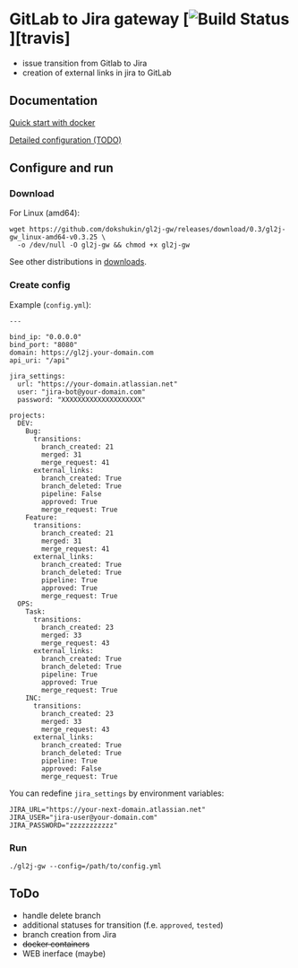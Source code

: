 # GitLab to Jira gateway [![Build Status](https://travis-ci.org/dokshukin/gl2j-gw.svg)][travis]
* issue transition from Gitlab to Jira
* creation of external links in jira to GitLab


## Documentation
[Quick start with docker](https://hub.docker.com/r/dark77/gl2j-gw)

[Detailed configuration (TODO)](https://github.com/dokshukin/gl2j-gw/wiki/Configuration)

## Configure and run

### Download
For Linux (amd64):

    wget https://github.com/dokshukin/gl2j-gw/releases/download/0.3/gl2j-gw_linux-amd64-v0.3.25 \
      -o /dev/null -O gl2j-gw && chmod +x gl2j-gw

See other distributions in [downloads](https://github.com/dokshukin/gl2j-gw/releases).

### Create config
Example (`config.yml`):
```
---

bind_ip: "0.0.0.0"
bind_port: "8080"
domain: https://gl2j.your-domain.com
api_uri: "/api"

jira_settings:
  url: "https://your-domain.atlassian.net"
  user: "jira-bot@your-domain.com"
  password: "XXXXXXXXXXXXXXXXXXXX"

projects:
  DEV:
    Bug:
      transitions:
        branch_created: 21
        merged: 31
        merge_request: 41
      external_links:
        branch_created: True
        branch_deleted: True
        pipeline: False
        approved: True
        merge_request: True
    Feature:
      transitions:
        branch_created: 21
        merged: 31
        merge_request: 41
      external_links:
        branch_created: True
        branch_deleted: True
        pipeline: True
        approved: True
        merge_request: True
  OPS:
    Task:
      transitions:
        branch_created: 23
        merged: 33
        merge_request: 43
      external_links:
        branch_created: True
        branch_deleted: True
        pipeline: True
        approved: True
        merge_request: True
    INC:
      transitions:
        branch_created: 23
        merged: 33
        merge_request: 43
      external_links:
        branch_created: True
        branch_deleted: True
        pipeline: True
        approved: False
        merge_request: True
```

You can redefine `jira_settings` by environment variables:
```
JIRA_URL="https://your-next-domain.atlassian.net"
JIRA_USER="jira-user@your-domain.com"
JIRA_PASSWORD="zzzzzzzzzzz"
```

### Run
    ./gl2j-gw --config=/path/to/config.yml

## ToDo
* handle delete branch
* additional statuses for transition (f.e. `approved`, `tested`)
* branch creation from Jira
* ~~docker containers~~
* WEB inerface (maybe)
